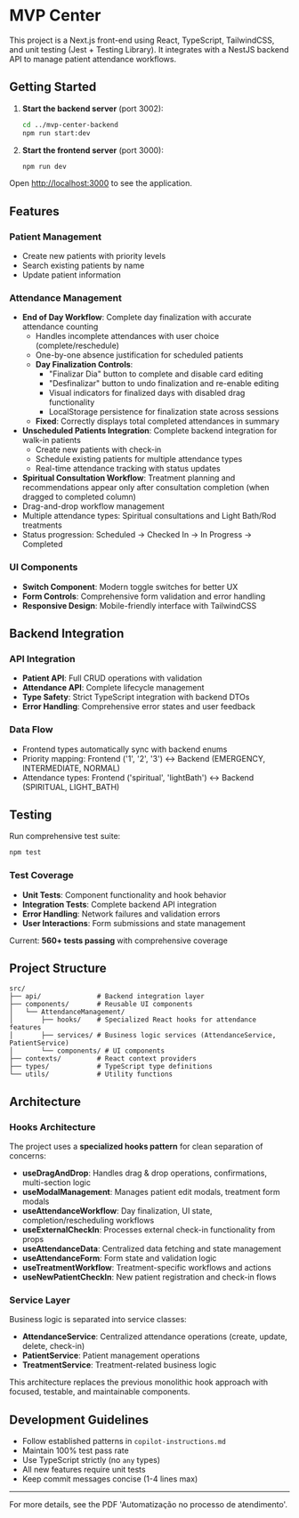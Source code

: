 # MVP Center

This project is a Next.js front-end using React, TypeScript, TailwindCSS, and unit testing (Jest + Testing Library). It integrates with a NestJS backend API to manage patient attendance workflows.

## Getting Started

1. **Start the backend server** (port 3002):

   ```bash
   cd ../mvp-center-backend
   npm run start:dev
   ```

2. **Start the frontend server** (port 3000):
   ```bash
   npm run dev
   ```

Open [http://localhost:3000](http://localhost:3000) to see the application.

## Features

### Patient Management

- Create new patients with priority levels
- Search existing patients by name
- Update patient information

### Attendance Management

- **End of Day Workflow**: Complete day finalization with accurate attendance counting
  - Handles incomplete attendances with user choice (complete/reschedule)
  - One-by-one absence justification for scheduled patients
  - **Day Finalization Controls**:
    - "Finalizar Dia" button to complete and disable card editing
    - "Desfinalizar" button to undo finalization and re-enable editing
    - Visual indicators for finalized days with disabled drag functionality
    - LocalStorage persistence for finalization state across sessions
  - **Fixed**: Correctly displays total completed attendances in summary
- **Unscheduled Patients Integration**: Complete backend integration for walk-in patients
  - Create new patients with check-in
  - Schedule existing patients for multiple attendance types
  - Real-time attendance tracking with status updates
- **Spiritual Consultation Workflow**: Treatment planning and recommendations appear only after consultation completion (when dragged to completed column)
- Drag-and-drop workflow management
- Multiple attendance types: Spiritual consultations and Light Bath/Rod treatments
- Status progression: Scheduled → Checked In → In Progress → Completed

### UI Components

- **Switch Component**: Modern toggle switches for better UX
- **Form Controls**: Comprehensive form validation and error handling
- **Responsive Design**: Mobile-friendly interface with TailwindCSS

## Backend Integration

### API Integration

- **Patient API**: Full CRUD operations with validation
- **Attendance API**: Complete lifecycle management
- **Type Safety**: Strict TypeScript integration with backend DTOs
- **Error Handling**: Comprehensive error states and user feedback

### Data Flow

- Frontend types automatically sync with backend enums
- Priority mapping: Frontend ('1', '2', '3') ↔ Backend (EMERGENCY, INTERMEDIATE, NORMAL)
- Attendance types: Frontend ('spiritual', 'lightBath') ↔ Backend (SPIRITUAL, LIGHT_BATH)

## Testing

Run comprehensive test suite:

```bash
npm test
```

### Test Coverage

- **Unit Tests**: Component functionality and hook behavior
- **Integration Tests**: Complete backend API integration
- **Error Handling**: Network failures and validation errors
- **User Interactions**: Form submissions and state management

Current: **560+ tests passing** with comprehensive coverage

## Project Structure

```
src/
├── api/              # Backend integration layer
├── components/       # Reusable UI components
│   └── AttendanceManagement/
│       ├── hooks/    # Specialized React hooks for attendance features
│       ├── services/ # Business logic services (AttendanceService, PatientService)
│       └── components/ # UI components
├── contexts/         # React context providers
├── types/            # TypeScript type definitions
└── utils/            # Utility functions
```

## Architecture

### Hooks Architecture

The project uses a **specialized hooks pattern** for clean separation of concerns:

- **useDragAndDrop**: Handles drag & drop operations, confirmations, multi-section logic
- **useModalManagement**: Manages patient edit modals, treatment form modals
- **useAttendanceWorkflow**: Day finalization, UI state, completion/rescheduling workflows
- **useExternalCheckIn**: Processes external check-in functionality from props
- **useAttendanceData**: Centralized data fetching and state management
- **useAttendanceForm**: Form state and validation logic
- **useTreatmentWorkflow**: Treatment-specific workflows and actions
- **useNewPatientCheckIn**: New patient registration and check-in flows

### Service Layer

Business logic is separated into service classes:

- **AttendanceService**: Centralized attendance operations (create, update, delete, check-in)
- **PatientService**: Patient management operations
- **TreatmentService**: Treatment-related business logic

This architecture replaces the previous monolithic hook approach with focused, testable, and maintainable components.

## Development Guidelines

- Follow established patterns in `copilot-instructions.md`
- Maintain 100% test pass rate
- Use TypeScript strictly (no `any` types)
- All new features require unit tests
- Keep commit messages concise (1-4 lines max)

---

For more details, see the PDF 'Automatização no processo de atendimento'.
